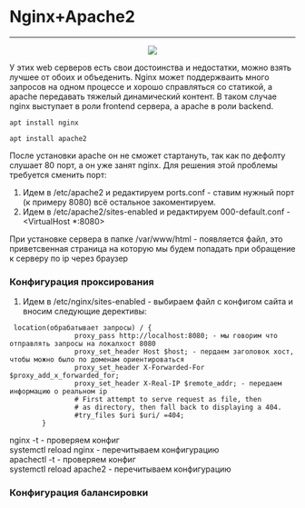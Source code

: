 # Nginx+Apache2
_ _ _
 <p align="center">
<image src="https://github.com/LLlMEJIb87/LINUX/blob/main/WEB/%D0%9A%D0%B0%D1%80%D1%82%D0%B8%D0%BD%D0%BA%D0%B8/nginx%2Bapache.PNG">
</p>
У этих web серверов есть свои достоинства и недостатки, можно взять лучшее от обоих и объеденить. Nginx может поддержваить много запросов на одном процессе и хорошо справляться со статикой, а apache передавать тяжелый динамический контент. В таком случае nginx выступает в роли frontend сервера, а apache в роли backend.   

```
apt install nginx
```
```
apt install apache2
```
После установки apache он не сможет стартануть, так как по дефолту слушает 80 порт, а он уже занят nginx. Для решения этой проблемы требуется сменить порт:   
1. Идем в /etc/apache2 и редактируем  ports.conf - ставим нужный порт (к примеру 8080) всё остальное закоментируем.
2. Идем в /etc/apache2/sites-enabled и редактируем 000-default.conf - <VirtualHost *:8080>   

При установке сервера в папке /var/www/html - появляется файл, это приветсвенная страница на которую мы будем попадать при обращение к серверу по ip через браузер


### Конфигурация проксирования
1. Идем в /etc/nginx/sites-enabled - выбираем файл с конфигом сайта  и вносим следующие дерективы:
```
 location(обрабатывает запросы) / {
                proxy_pass http://localhost:8080; - мы говорим что отправлять запросы на локалхост 8080
                proxy_set_header Host $host; - пердаем заголовок хост, чтобы можно было по доменам ориентироваться
                proxy_set_header X-Forwarded-For $proxy_add_x_forwarded_for;
                proxy_set_header X-Real-IP $remote_addr; - передаем информацию о реальном ip
                # First attempt to serve request as file, then
                # as directory, then fall back to displaying a 404.
                #try_files $uri $uri/ =404;
        }
````
nginx -t - проверяем конфиг    
systemctl reload nginx - перечитываем конфигурацию    
apachectl -t - проверяем конфиг    
systemctl reload apache2 - перечитываем конфигурацию


### Конфигурация балансировки
